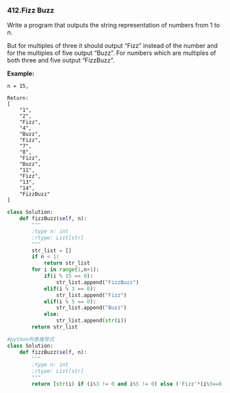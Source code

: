 ### 412.Fizz Buzz

Write a program that outputs the string representation of numbers from 1 to *n*.

But for multiples of three it should output “Fizz” instead of the number and for the multiples of five output “Buzz”. For numbers which are multiples of both three and five output “FizzBuzz”.

**Example:**

```
n = 15,

Return:
[
    "1",
    "2",
    "Fizz",
    "4",
    "Buzz",
    "Fizz",
    "7",
    "8",
    "Fizz",
    "Buzz",
    "11",
    "Fizz",
    "13",
    "14",
    "FizzBuzz"
] 
```

````python
class Solution:
    def fizzBuzz(self, n):
        """
        :type n: int
        :rtype: List[str]
        """
        str_list = []
        if n < 1:
            return str_list
        for i in range(1,n+1):
            if(i % 15 == 0):
                str_list.append("FizzBuzz")
            elif(i % 3 == 0):
                str_list.append("Fizz")
            elif(i % 5 == 0):
                str_list.append("Buzz")
            else:
                str_list.append(str(i))
        return str_list
````

````python
#python列表推导式
class Solution:
    def fizzBuzz(self, n):
        """
        :type n: int
        :rtype: List[str]
        """
        return [str(i) if (i%3 != 0 and i%5 != 0) else ('Fizz'*(i%3==0) + 'Buzz'*(i%5==0)) for i in range(1, n+1)]
````


